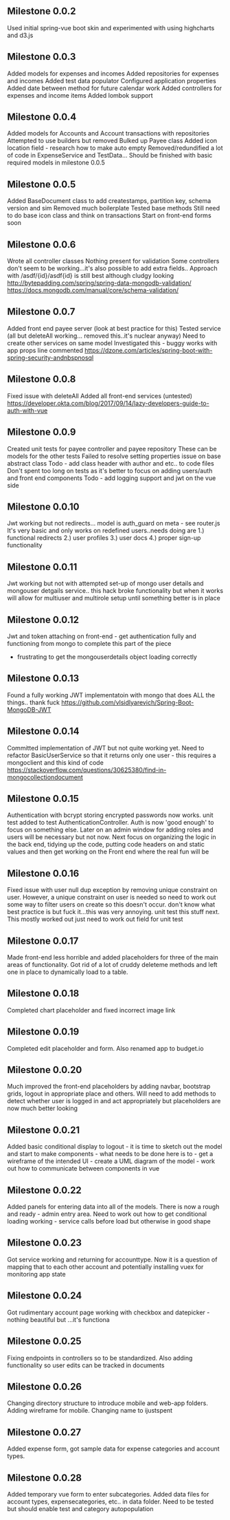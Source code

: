 ## Milestone 0.0.2
Used initial spring-vue boot skin and experimented with using highcharts and d3.js


## Milestone 0.0.3
Added models for expenses and incomes
Added repositories for expenses and incomes
Added test data populator
Configured application properties
Added date between method for future calendar work
Added controllers for expenses and income items
Added lombok support

## Milestone 0.0.4
Added models for Accounts and Account transactions with repositories
Attempted to use builders but removed
Bulked up Payee class
Added icon location field - research how to make auto empty
Removed/redundified a lot of code in ExpenseService and TestData...
Should be finished with basic required models in milestone 0.0.5

## Milestone 0.0.5
Added BaseDocument class to add createstamps, partition key, schema version and sim
Removed much boilerplate
Tested base methods
Still need to do base icon class and think on transactions
Start on front-end forms soon

## Milestone 0.0.6
Wrote all controller classes
Nothing present for validation
Some controllers don't seem to be working...it's also possible to add extra fields..
Approach with /asdf/{id}/asdf{id} is still best although cludgy looking
http://bytepadding.com/spring/spring-data-mongodb-validation/
https://docs.mongodb.com/manual/core/schema-validation/

## Milestone 0.0.7
Added front end payee server (look at best practice for this)
Tested service (all but deleteAll working... removed this..it's nuclear anyway)
Need to create other services on same model
Investigated this - buggy works with app props line commented https://dzone.com/articles/spring-boot-with-spring-security-andnbspnosql

## Milestone 0.0.8
Fixed issue with deleteAll
Added all front-end services (untested)
https://developer.okta.com/blog/2017/09/14/lazy-developers-guide-to-auth-with-vue

## Milestone 0.0.9
Created unit tests for payee controller and payee repository
These can be models for the other tests
Failed to resolve setting properties issue on base abstract class
Todo - add class header with author and etc.. to code files
Don't spent too long on tests as it's better to focus on adding users/auth and front end components
Todo - add logging support and jwt on the vue side

## Milestone 0.0.10
Jwt working but not redirects... model is auth_guard on meta - see router.js
It's very basic and only works on redefined users..needs doing are 1.) functional redirects 2.) user profiles
3.) user docs 4.) proper sign-up functionality

## Milestone 0.0.11
Jwt working but not with attempted set-up of mongo user details and mongouser detgails service.. this hack
broke functionality but when it works will allow for multiuser and multirole setup until something better
is in place

## Milestone 0.0.12
Jwt and token attaching on front-end - get authentication fully and functioning from mongo to complete this part of the piece
- frustrating to get the mongouserdetails object loading correctly

## Milestone 0.0.13
Found a fully working JWT implementatoin with mongo that does ALL the things.. thank fuck
https://github.com/vlsidlyarevich/Spring-Boot-MongoDB-JWT

## Milestone 0.0.14
Committed implementation of JWT but not quite working yet. Need to refactor BasicUserService so that it returns only one
user - this requires a mongoclient and this kind of code https://stackoverflow.com/questions/30625380/find-in-mongocollectiondocument

## Milestone 0.0.15
Authentication with bcrypt storing encrypted passwords now works. unit test
added to test AuthenticationController. Auth is now 'good enough' to focus on something
else. Later on an admin window for adding roles and users will be necessary but not now.
Next focus on organizing the logic in the back end, tidying up the code, putting code headers on and static values
and then get working on the Front end where the real fun will be

## Milestone 0.0.16
Fixed issue with user null dup exception by removing unique constraint on user. However, a unique constraint on user is needed
so need to work out some way to filter users on create so this doesn't occur. don't know what best practice is but fuck it...this
was very annoying. unit test this stuff next. This mostly worked out just need to work out field for unit test

## Milestone 0.0.17
Made front-end less horrible and added placeholders for three of the main areas of functionality. Got rid of a lot of cruddy deleteme methods and left one in place to dynamically load to a table.

## Milestone 0.0.18
Completed chart placeholder and fixed incorrect image link

## Milestone 0.0.19
Completed edit placeholder and form. Also renamed app to budget.io

## Milestone 0.0.20
Much improved the front-end placeholders by adding navbar, bootstrap grids, logout in appropriate place and others. Will need to add methods to detect whether user is logged in and act appropriately but placeholders are now much better looking

## Milestone 0.0.21
Added basic conditional display to logout - it is time to sketch out the model and start to make components - what needs to be done here is to - get a wireframe of the intended UI - create a UML diagram of the model - work out how to communicate between components in vue

## Milestone 0.0.22
Added panels for entering data into all of the models. There is now a rough and ready - admin entry area. Need to work out how to get conditional loading working - service calls before load but otherwise in good shape

## Milestone 0.0.23
Got service working and returning for accounttype. Now it is a question of mapping that to each other account and potentially installing vuex for monitoring app state

## Milestone 0.0.24
Got rudimentary account page working with checkbox and datepicker - nothing beautiful but ...it's functiona

## Milestone 0.0.25
Fixing endpoints in controllers so to be standardized. Also adding functionality so user edits can be tracked in documents

## Milestone 0.0.26
Changing directory structure to introduce mobile and web-app folders. Adding wireframe for mobile. Changing name to ijustspent

## Milestone 0.0.27
Added expense form, got sample data for expense categories and account types.

## Milestone 0.0.28
Added temporary vue form to enter subcategories. Added data files for account types, expensecategories, etc.. in data folder. Need to be tested but should enable test and category autopopulation 
